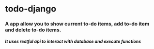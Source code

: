 # todo-django

### A app allow you to show current to-do items, add to-do item and delete to-do items.
##### It uses restful api to interact with database and execute functions
